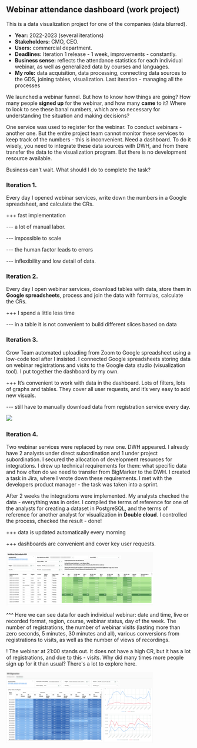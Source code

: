 ## Webinar attendance dashboard (work project)

This is a data visualization project for one of the companies (data blurred).
- **Year:** 2022-2023 (several iterations)
- **Stakeholders:** CMO, CEO.
- **Users:** commercial department.
- **Deadlines:** Iteration 1 release - 1 week, improvements - constantly.
- **Business sense:** reflects the attendance statistics for each individual webinar, as well as generalized data by courses and languages.
- **My role:** data acquisition, data processing, connecting data sources to the GDS, joining tables, visualization. Last iteration - managing all the processes

We launched a webinar funnel. But how to know how things are going? How many people **signed up** for the webinar, and how many **came** to it? Where to look to see these banal numbers, which are so necessary for understanding the situation and making decisions?

One service was used to register for the webinar. To conduct webinars - another one. But the entire project team cannot monitor these services to keep track of the numbers - this is inconvenient. Need a dashboard. To do it wisely, you need to integrate these data sources with DWH, and from there transfer the data to the visualization program. But there is no development resource available. 

Business can't wait. What should I do to complete the task?

### Iteration 1. 

Every day I opened webinar services, write down the numbers in a Google spreadsheet, and calculate the CRs.

+++ fast implementation

--- a lot of manual labor.

--- impossible to scale

--- the human factor leads to errors

--- inflexibility and low detail of data.

### Iteration 2. 

Every day I open webinar services, download tables with data, store them in **Google spreadsheets**, process and join the data with formulas, calculate the CRs.

+++ I spend a little less time

--- in a table it is not convenient to build different slices based on data

### Iteration 3. 

Grow Team automated uploading from Zoom to Google spreadsheet using a low-code tool after I insisted. I connected Google spreadsheets storing data on webinar registrations and visits to the Google data studio (visualization tool). I put together the dashboard by my own.

+++ It’s convenient to work with data in the dashboard. Lots of filters, lots of graphs and tables. They cover all user requests, and it’s very easy to add new visuals.

--- still have to manually download data from registration service every day.

<img src="https://github.com/NalaliiaPV/Visualization-Webinar-attendance/blob/main/GDS_Webinar_attentdance_(blured)_2.jpg" width="300">

### Iteration 4.  

Two webinar services were replaced by new one. DWH appeared. I already have 2 analysts under direct subordination and 1 under project subordination. I secured the allocation of development resources for integrations. I drew up technical requirements for them: what specific data and how often do we need to transfer from BigMarker to the DWH. I created a task in Jira, where I wrote down these requirements. I met with the developers product manager - the task was taken into a sprint. 

After 2 weeks the integrations were implemented. My analysts checked the data - everything was in order. I compiled the terms of reference for one of the analysts for creating a dataset in PostgreSQL, and the terms of reference for another analyst for visualization in **Double cloud**. I controlled the process, checked the result - done!

+++ data is updated automatically every morning

+++ dashboards are convenient and cover key user requests.

<img src="Webinar_Schedule_DC_blurred.jpg" width="400">

^^^ Here we can see data for each individual webinar: date and time, live or recorded format, region, course, webinar status, day of the week. The number of registrations, the number of webinar visits (lasting more than zero seconds, 5 minutes, 30 minutes and all), various conversions from registrations to visits, as well as the number of views of recordings.

! The webinar at 21:00 stands out. It does not have a high CR, but it has a lot of registrations, and due to this - visits. Why did many times more people sign up for it than usual? There's a lot to explore here.

<img src="Dash_for_Mitia_DC_blurred.jpg" width="400">
